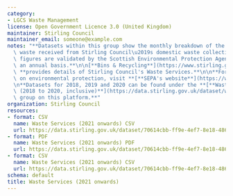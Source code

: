 ```yaml
---
category:
- LGCS Waste Management
license: Open Government Licence 3.0 (United Kingdom)
maintainer: Stirling Council
maintainer_email: someone@example.com
notes: "**Datasets within this group show the monthly breakdown of the tonnage of\
  \ waste received from Stirling Council\u2019s domestic waste collections. These\
  \ figures are validated by the Scottish Environmental Protection Agency (SEPA) on\
  \ an annual basis.**\n\n[**Bins & Recycling**](https://www.stirling.gov.uk/bins-waste-recycling/)\
  \ **provides details of Stirling Council's Waste Services.**\n\n**For information\
  \ on environmental protection, visit **[**SEPA's website**](https://www.sepa.org.uk/)**.**\n\
  \n**Datasets for 2018, 2019 and 2020 can be found under the **[**Waste Management\
  \ (2018 to 2020, inclusive)**](https://data.stirling.gov.uk/dataset/waste-management)**\
  \ group on this platform.**"
organization: Stirling Council
resources:
- format: CSV
  name: Waste Services (2021 onwards) CSV
  url: https://data.stirling.gov.uk/dataset/70614cbb-ff9e-4ef7-8e18-486017a368d6/resource/8807c713-46cb-4100-80c5-de8a457b0f8e/download/20210520-domestic-waste-collections-jan-2021-to-dec-2021.csv
- format: PDF
  name: Waste Services (2021 onwards) PDF
  url: https://data.stirling.gov.uk/dataset/70614cbb-ff9e-4ef7-8e18-486017a368d6/resource/ad4967e0-5924-4e77-8166-e2cffbbcdb4a/download/20210409-collections-summary-report.pdf
- format: CSV
  name: Waste Services (2021 onwards) CSV
  url: https://data.stirling.gov.uk/dataset/70614cbb-ff9e-4ef7-8e18-486017a368d6/resource/22285ab0-0401-4774-b8ac-caf0d6fd0bbd/download/20210409-collections-summary-data.csv
schema: default
title: Waste Services (2021 onwards)
---
```

